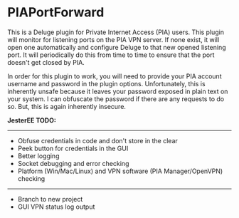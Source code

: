 # PIAPortForward
This is a Deluge plugin for Private Internet Access (PIA) users.  This plugin will monitor for listening ports on the PIA VPN server.  If none exist, it will open one automatically and configure Deluge to that new opened listening port.  It will periodically do this from time to time to ensure that the port doesn't get closed by PIA.

In order for this plugin to work, you will need to provide your PIA account username and password in the plugin options.  Unfortunately, this is inherently unsafe because it leaves your password exposed in plain text on your system.  I can obfuscate the password if there are any requests to do so.  But, this is again inherently insecure.

<b>JesterEE TODO:</b>
____
* Obfuse credentials in code and don't store in the clear
* Peek button for credentials in the GUI
* Better logging
* Socket debugging and error checking
* Platform (Win/Mac/Linux) and VPN software (PIA Manager/OpenVPN) checking

____

* Branch to new project
* GUI VPN status log output

